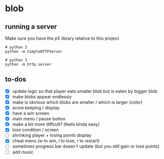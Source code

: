 # blob

## running a server
Make sure you have the p5 library relative to this project
```
# python 2
python -m SimpleHTTPServer

# python 3
python -m http.server
```

## to-dos
- [x] update logic so that player eats smaller blob but is eaten by bigger blob
- [x] make blobs appear endlessly
- [x] make is obvious which blobs are smaller / which is larger (color)
- [x] score keeping / display
- [x] have a win screen
- [x] main menu / pause button
- [x] make a bit more diffcult? (feels kinda easy)
- [x] lose condition / screen
- [ ] shrinking player + losing points display
- [x] cheat menu (w to win, l to lose, r to restart)
- [ ] sometimes progress bar doesn't update (but you still gain or lose points)
- [ ] add music
